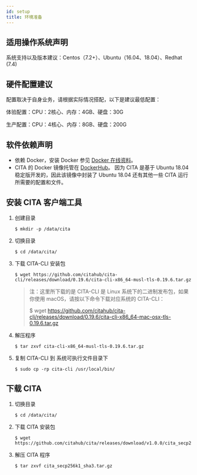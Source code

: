 ```yaml
---
id: setup
title: 环境准备
---
```


## 适用操作系统声明

系统支持以及版本建议：Centos（7.2+）、Ubuntu（16.04、18.04）、Redhat (7.4)


## 硬件配置建议

配置取决于自身业务，请根据实际情况搭配，以下是建议最低配置：

体验配置：CPU：2核心、内存：4GB、硬盘：30G

生产配置：CPU：4核心、内存：8GB、硬盘：200G

## 软件依赖声明

* 依赖 Docker，安装 Docker 参见 [Docker 在线资料]。
* CITA 的 Docker 镜像托管在 [DockerHub]。 因为 CITA 是基于 Ubuntu 18.04 稳定版开发的，因此该镜像中封装了 Ubuntu 18.04 还有其他一些 CITA 运行所需要的配置和文件。

## 安装 CITA 客户端工具

1. 创建目录

   ```shell
   $ mkdir -p /data/cita
   ```

2. 切换目录

   ```shell
   $ cd /data/cita/
   ```

3. 下载 CITA-CLI 安装包

   ```shell
   $ wget https://github.com/citahub/cita-cli/releases/download/0.19.6/cita-cli-x86_64-musl-tls-0.19.6.tar.gz
   ```

   > 注：这里所下载的是 CITA-CLI 是 Linux 系统下的二进制发布包，如果你使用 macOS，请按以下命令下载对应系统的 CITA-CLI：
   >
   > $ wget https://github.com/citahub/cita-cli/releases/download/0.19.6/cita-cli-x86_64-mac-osx-tls-0.19.6.tar.gz
   >

4. 解压程序

   ```shell
   $ tar zxvf cita-cli-x86_64-musl-tls-0.19.6.tar.gz
   ```

5. 复制 CITA-CLI 到 系统可执行文件目录下

   ```shell
   $ sudo cp -rp cita-cli /usr/local/bin/
   ```

## 下载 CITA

1. 切换目录

   ```shell
   $ cd /data/cita/
   ```

2. 下载 CITA 安装包

   ```shell
   $ wget https://github.com/citahub/cita/releases/download/v1.0.0/cita_secp256k1_sha3.tar.gz
   ```

3. 解压 CITA 程序

   ```shell
   $ tar zxvf cita_secp256k1_sha3.tar.gz
   ```

[Docker 在线资料]: https://yeasy.gitbooks.io/docker_practice/content/install
[DockerHub]: https://hub.docker.com/r/cita/cita-build
